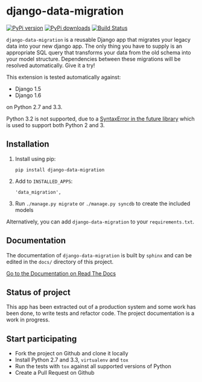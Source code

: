 django-data-migration
=====================
[![PyPi version](https://pypip.in/v/django-data-migration/badge.png)](https://crate.io/packages/django-data-migration/)
[![PyPi downloads](https://pypip.in/d/django-data-migrtion/badge.png)](https://crate.io/packages/django-data-migration/)
[![Build Status](https://travis-ci.org/pboehm/django-data-migration.png?branch=master)](https://travis-ci.org/pboehm/django-data-migration)

`django-data-migration` is a reusable Django app that migrates your legacy data
into your new django app. The only thing you have to supply is an appropriate
SQL query that transforms your data from the old schema into your model
structure. Dependencies between these migrations will be resolved
automatically. Give it a try!

This extension is tested automatically against:

* Django 1.5
* Django 1.6

on Python 2.7 and 3.3.

Python 3.2 is not supported, due to a [SyntaxError in the
future library](https://github.com/PythonCharmers/python-future/issues/29)
which is used to support both Python 2 and 3.

## Installation

1. Install using pip:

    ```
    pip install django-data-migration
    ```

2. Add to `INSTALLED_APPS`:

    ```
    'data_migration',
    ```

3. Run `./manage.py migrate` or `./manage.py syncdb` to create the included
   models

Alternatively, you can add `django-data-migration` to your `requirements.txt`.

## Documentation

The documentation of `django-data-migration` is built by `sphinx` and can be
edited in the `docs/` directory of this project.

[Go to the Documentation on Read The Docs](http://django-data-migration.readthedocs.org/en/latest/)

## Status of project

This app has been extracted out of a production system and some work has been
done, to write tests and refactor code. The project documentation is a work in
progress.

## Start participating

* Fork the project on Github and clone it locally
* Install Python 2.7 and 3.3, `virtualenv` and `tox`
* Run the tests with `tox` against all supported versions of Python
* Create a Pull Request on Github
